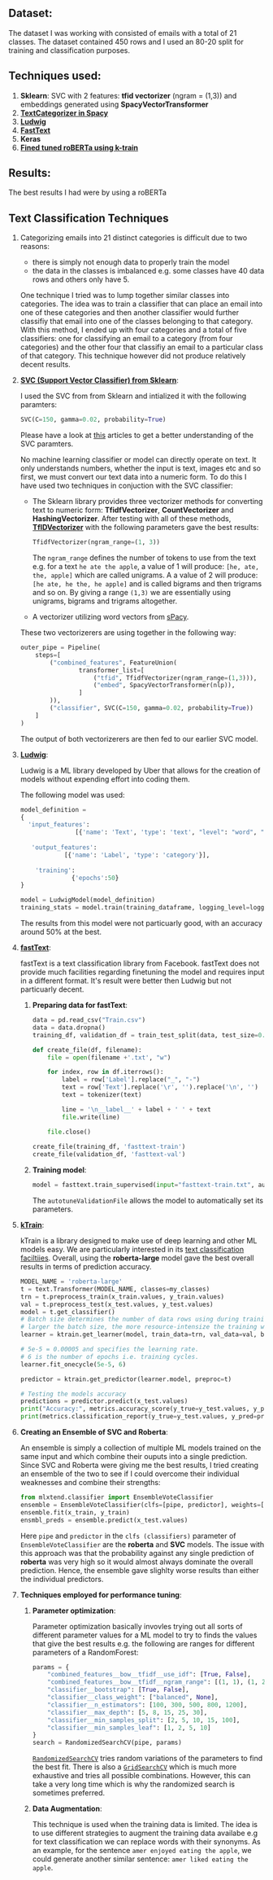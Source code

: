## Dataset:
The dataset I was working with consisted of emails with a total of 21 classes. The dataset contained 450 rows and I used an 80-20 split 
for training and classification purposes.

## Techniques used:
1. **Sklearn**: SVC with 2 features: **tfid vectorizer** (ngram = (1,3)) and embeddings generated using **SpacyVectorTransformer**
1. **[TextCategorizer in Spacy](https://spacy.io/usage/training#textcat)**
1. **[Ludwig](https://ludwig-ai.github.io/ludwig-docs/user_guide/)**
1. **[FastText](https://fasttext.cc/docs/en/supervised-tutorial.html)**
1. **Keras**
1. **[Fined tuned roBERTa using k-train](https://github.com/amaiya/ktrain)**

## Results:
The best results I had were by using a roBERTa 

## **Text Classification Techniques**



1. Categorizing emails into 21 distinct categories is difficult due to two reasons: 

   -  there is simply not enough data to properly train the model
   - the data in the classes is imbalanced e.g. some classes have 40 data rows and others only have 5.

   One technique I tried was to lump together similar classes into categories. The idea was to train a classifier that can place an email into one of these categories and then another classifier would further classifiy that email into one of the classes belonging to that category. With this method, I ended up with four categories and a total of five classifiers: one for classifying an email to a category (from four categories) and the other four that classifiy an email to a particular class of that category. This technique however did not produce relatively decent results.

2. [**SVC (Support Vector Classifier) from Sklearn**](https://scikit-learn.org/stable/modules/generated/sklearn.svm.SVC.html):

   I used the SVC from from Sklearn and intialized it with the following paramters:

   ```python
   SVC(C=150, gamma=0.02, probability=True)
   ```

   Please have a look at [this](https://medium.com/all-things-ai/in-depth-parameter-tuning-for-svc-758215394769) articles to get a better understanding of the SVC paramters.

   No machine learning classifier or model can directly operate on text. It only understands numbers, whether the input is text, images etc and so first, we must convert our text data into a numeric form. To do this I have used two techniques in conjuction with the SVC classifier:

   - The Sklearn library provides three vectorizer methods for converting text to numeric form: **TfidfVectorizer**, **CountVectorizer** and **HashingVectorizer**. After testing with all of these methods, [**TfIDVectorizer**](https://scikit-learn.org/stable/modules/generated/sklearn.feature_extraction.text.TfidfVectorizer.html#sklearn.feature_extraction.text.TfidfVectorizer) with the following parameters gave the best results: 

     ```python
     TfidfVectorizer(ngram_range=(1, 3))
     ```

     The `ngram_range` defines the number of tokens to use from the text e.g. for a text `he ate the apple`, a value of 1 will produce: `[he, ate, the, apple]` which are called unigrams. A a value of 2 will produce: `[he ate, he the, he apple]` and is called bigrams and then trigrams and so on. By giving a range `(1,3)` we are essentially using unigrams, bigrams and trigrams altogether.

   - A vectorizer utilizing word vectors from [sPacy](https://spacy.io/usage/vectors-similarity/).

   These two vectorizerers are using together in the following way:

   ```python
   outer_pipe = Pipeline(
       steps=[
           ("combined_features", FeatureUnion(
                   transformer_list=[
                       ("tfid", TfidfVectorizer(ngram_range=(1,3))),
                       ("embed", SpacyVectorTransformer(nlp)),
                   ]
           )),
           ("classifier", SVC(C=150, gamma=0.02, probability=True))
       ]
   )
   ```

   The output of both vectorizerers are then fed to our earlier SVC model.

3. [**Ludwig**](https://github.com/uber/ludwig):

   Ludwig is a ML library developed by Uber that allows for the creation of models without expending effort into coding them. 

   The following model was used:

   ```python
   model_definition = 
   {
     'input_features': 
                  [{'name': 'Text', 'type': 'text', "level": "word", "dropout": True}], 
    
      'output_features': 
       		   [{'name': 'Label', 'type': 'category'}],        
    
       'training': 
                 {'epochs':50}
   }
   
   model = LudwigModel(model_definition)
   training_stats = model.train(training_dataframe, logging_level=logging.INFO)
   ```

    The results from this model were not particuarly good, with an accuracy around 50% at the best.

4. [**fastText**](https://fasttext.cc/):

   fastText is a text classification library from Facebook. fastText does not provide much facilities regarding finetuning the model and requires input in a different format. It's result were better then Ludwig but not particuarly decent.

   1. **Preparing data for fastText**:

      ```python
      data = pd.read_csv("Train.csv")
      data = data.dropna()
      training_df, validation_df = train_test_split(data, test_size=0.20, random_state=45)
      
      def create_file(df, filename):
          file = open(filename +'.txt', "w")
      
          for index, row in df.iterrows():
              label = row['Label'].replace("_", "-")
              text = row['Text'].replace('\r', '').replace('\n', '')
              text = tokenizer(text)
      
              line = '\n__label__' + label + ' ' + text
              file.write(line)
      
          file.close()
          
      create_file(training_df, 'fasttext-train')
      create_file(validation_df, 'fasttext-val')
      ```

   2. **Training model**:

      ```python
      model = fasttext.train_supervised(input="fasttext-train.txt", autotuneValidationFile='fasttext-val.txt')                            
      ```

      The `autotuneValidationFile` allows the model to automatically set its parameters. 

5. [**kTrain**](https://github.com/amaiya/ktrain):

   kTrain is a library designed to make use of deep learning and other ML models easy. We are particularly interested in its [text classification faciltiies](https://nbviewer.jupyter.org/github/amaiya/ktrain/blob/master/tutorials/tutorial-04-text-classification.ipynb). Overall, using the **roberta-large** model gave the best overall results in terms of prediction accuracy. 

   ```python
   MODEL_NAME = 'roberta-large' 
   t = text.Transformer(MODEL_NAME, classes=my_classes)
   trn = t.preprocess_train(x_train.values, y_train.values)
   val = t.preprocess_test(x_test.values, y_test.values)
   model = t.get_classifier()
   # Batch size determines the number of data rows using during training. The
   # larger the batch size, the more resource-intensize the training will be.
   learner = ktrain.get_learner(model, train_data=trn, val_data=val, batch_size=8)
   
   # 5e-5 = 0.00005 and specifies the learning rate.
   # 6 is the number of epochs i.e. training cycles.
   learner.fit_onecycle(5e-5, 6)
   
   predictor = ktrain.get_predictor(learner.model, preproc=t)
   
   # Testing the models accuracy
   predictions = predictor.predict(x_test.values)
   print("Accuracy:", metrics.accuracy_score(y_true=y_test.values, y_pred=predictions, normalize=False))
   print(metrics.classification_report(y_true=y_test.values, y_pred=predictions))
   ```

6. **Creating an Ensemble of SVC and Roberta**:

   An ensemble is simply a collection of multiple ML models trained on the same input and which combine their ouputs into a single prediction. Since SVC and Roberta were giving me the best results, I tried creating an ensemble of the two to see if I could overcome their individual weaknesses and combine their strengths:

   ```python
   from mlxtend.classifier import EnsembleVoteClassifier
   ensemble = EnsembleVoteClassifier(clfs=[pipe, predictor], weights=[1, 1], voting='soft', refit=False)
   ensemble.fit(x_train, y_train)
   ensmbl_preds = ensemble.predict(x_test.values)
   ```

   Here `pipe` and `predictor` in the `clfs (classifiers)` parameter of `EnsembleVoteClassifier` are the **roberta** and **SVC** models. The issue with this approach was that the probability against any single prediction of **roberta** was very high so it would almost always dominate the overall prediction. Hence, the ensemble gave slighlty worse results than either the individual predictors. 

7. **Techniques employed for performance tuning**:

   1. **Parameter optimization**:

      Parameter optimization basically invovles trying out all sorts of different parameter values for a ML model to try to finds the values that give the best results e.g. the following are ranges for different parameters of a RandomForest:

      ```python
      params = {
          "combined_features__bow__tfidf__use_idf": [True, False],
          "combined_features__bow__tfidf__ngram_range": [(1, 1), (1, 2)],
          "classifier__bootstrap": [True, False],
          "classifier__class_weight": ["balanced", None],
          "classifier__n_estimators": [100, 300, 500, 800, 1200],
          "classifier__max_depth": [5, 8, 15, 25, 30],
          "classifier__min_samples_split": [2, 5, 10, 15, 100],
          "classifier__min_samples_leaf": [1, 2, 5, 10]
      }
      search = RandomizedSearchCV(pipe, params)
      ```

      [`RandomizedSearchCV`](https://scikit-learn.org/stable/modules/generated/sklearn.model_selection.RandomizedSearchCV.html#sklearn.model_selection.RandomizedSearchCV) tries random variations of the parameters to find the best fit. There is also a [`GridSearchCV`](https://scikit-learn.org/stable/modules/generated/sklearn.model_selection.GridSearchCV.html#sklearn.model_selection.GridSearchCV) which is much more exhaustive and tries all possible combinations. However, this can take a very long time which is why the randomized search is sometimes preferred. 

   2. **Data Augmentation**:

      This technique is used when the training data is limited. The idea is to use different strategies to augment the training data availabe e.g for text classification we can replace words with their synonyms. As an example, for the sentence `amer enjoyed eating the apple`, we could generate another similar sentence: `amer liked eating the apple`.










